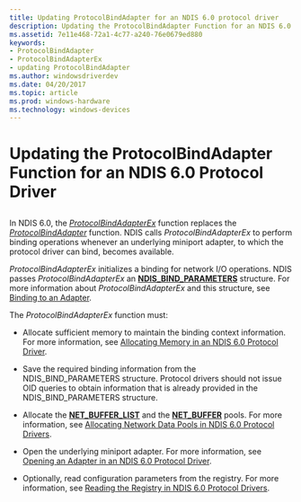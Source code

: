 ```yaml
---
title: Updating ProtocolBindAdapter for an NDIS 6.0 protocol driver
description: Updating the ProtocolBindAdapter Function for an NDIS 6.0 Protocol Driver
ms.assetid: 7e11e468-72a1-4c77-a240-76e0679ed880
keywords:
- ProtocolBindAdapter
- ProtocolBindAdapterEx
- updating ProtocolBindAdapter
ms.author: windowsdriverdev
ms.date: 04/20/2017
ms.topic: article
ms.prod: windows-hardware
ms.technology: windows-devices
---
```


# Updating the ProtocolBindAdapter Function for an NDIS 6.0 Protocol Driver


## <a href="" id="ddk-updating-the-protocolbindadapter-function-forndis-6-0-nd"></a>


In NDIS 6.0, the [*ProtocolBindAdapterEx*](https://msdn.microsoft.com/library/windows/hardware/ff570220) function replaces the [*ProtocolBindAdapter*](https://msdn.microsoft.com/library/windows/hardware/ff562465) function. NDIS calls *ProtocolBindAdapterEx* to perform binding operations whenever an underlying miniport adapter, to which the protocol driver can bind, becomes available.

*ProtocolBindAdapterEx* initializes a binding for network I/O operations. NDIS passes *ProtocolBindAdapterEx* an [**NDIS\_BIND\_PARAMETERS**](https://msdn.microsoft.com/library/windows/hardware/ff564832) structure. For more information about *ProtocolBindAdapterEx* and this structure, see [Binding to an Adapter](binding-to-an-adapter.md).

The *ProtocolBindAdapterEx* function must:

-   Allocate sufficient memory to maintain the binding context information. For more information, see [Allocating Memory in an NDIS 6.0 Protocol Driver](allocating-memory-in-an-ndis-6-0-protocol-driver.md).

-   Save the required binding information from the NDIS\_BIND\_PARAMETERS structure. Protocol drivers should not issue OID queries to obtain information that is already provided in the NDIS\_BIND\_PARAMETERS structure.

-   Allocate the [**NET\_BUFFER\_LIST**](https://msdn.microsoft.com/library/windows/hardware/ff568388) and the [**NET\_BUFFER**](https://msdn.microsoft.com/library/windows/hardware/ff568376) pools. For more information, see [Allocating Network Data Pools in NDIS 6.0 Protocol Drivers](allocating-network-data-pools-in-an-ndis-6-0-protocol-driver.md).

-   Open the underlying miniport adapter. For more information, see [Opening an Adapter in an NDIS 6.0 Protocol Driver](opening-an-adapter-in-an-ndis-6-0-protocol-driver.md).

-   Optionally, read configuration parameters from the registry. For more information, see [Reading the Registry in NDIS 6.0 Protocol Drivers](reading-the-registry-in-an-ndis-6-0-protocol-driver.md).

 

 





